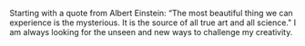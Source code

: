 Starting with a quote from Albert Einstein: “The most beautiful thing we can experience is the mysterious. It is the source of all true art and all science." I am always looking for the unseen and new ways to challenge my creativity.
